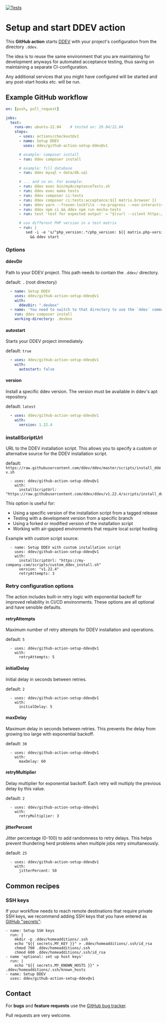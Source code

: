 [![Tests](https://github.com/ddev/github-action-setup-ddev/workflows/tests/badge.svg?event=push)](https://github.com/ddev/github-action-setup-ddev/actions)

# Setup and start DDEV action

This **GitHub action** starts [DDEV](https://github.com/drud/ddev/) with your project's configuration from the directory `.ddev`.

The idea is to reuse the same environment that you are maintaining for development anyways for automated acceptance testing, thus saving on maintaining a separate CI-configuration.

Any additional services that you might have configured will be started and any post-start hooks etc. will be run.

## Example GitHub workflow

```yaml
on: [push, pull_request]

jobs:
  test:
    runs-on: ubuntu-22.04    # tested on: 20.04/22.04
    steps:
      - uses: actions/checkout@v1
      - name: Setup DDEV
        uses: ddev/github-action-setup-ddev@v1

      # example: composer install
      - run: ddev composer install

      # example: fill database
      - run: ddev mysql < data/db.sql

      # ... and so on. For example:
      - run: ddev exec bin/myAcceptanceTests.sh
      - run: ddev exec make tests
      - run: ddev composer ci:tests
      - run: ddev composer ci:tests:acceptance:${{ matrix.browser }}
      - run: ddev yarn --frozen-lockfile --no-progress --non-interactive && ddev yarn mocha-tests
      - run: ddev npm ci && ddev npm run mocha-tests
      - run: test 'test for expected output' = "$(curl --silent https://my-ddev-project.ddev.site)"

      # use different PHP version in a test matrix
      - run: |
         sed -i -e 's/^php_version:.*/php_version: ${{ matrix.php-version }}/g' .ddev/config.yaml \
           && ddev start
```

### Options

#### ddevDir

Path to your DDEV project. This path needs to contain the `.ddev/` directory.

default: `.` (root directory)

```yaml
  - name: Setup DDEV
    uses: ddev/github-action-setup-ddev@v1
    with:
      ddevDir: ".devbox"
  - name: 'You need to switch to that directory to use the `ddev` command'
    run: ddev composer install
    working-directory: .devbox
```

#### autostart

Starts your DDEV project immediately.

default: `true`

```yaml
  - uses: ddev/github-action-setup-ddev@v1
    with:
      autostart: false
```

#### version

Install a specific ddev version. The version must be available in ddev's apt repository.

default: `latest`

```yaml
  - uses: ddev/github-action-setup-ddev@v1
    with:
      version: 1.22.4
```

### installScriptUrl

URL to the DDEV installation script. This allows you to specify a custom or alternative source for the DDEV installation script.

default: `https://raw.githubusercontent.com/ddev/ddev/master/scripts/install_ddev.sh`

```
  - uses: ddev/github-action-setup-ddev@v1
    with:
      installScriptUrl: "https://raw.githubusercontent.com/ddev/ddev/v1.22.4/scripts/install_ddev.sh"
```

This option is useful for:
- Using a specific version of the installation script from a tagged release
- Testing with a development version from a specific branch
- Using a forked or modified version of the installation script
- Working with air-gapped environments that require local script hosting

Example with custom script source:

```
  - name: Setup DDEV with custom installation script
    uses: ddev/github-action-setup-ddev@v1
    with:
      installScriptUrl: "https://my-company.com/scripts/custom_ddev_install.sh"
      version: "v1.22.4"
      retryAttempts: 3
```

### Retry configuration options

The action includes built-in retry logic with exponential backoff for improved reliability in CI/CD environments. These options are all optional and have sensible defaults.

#### retryAttempts

Maximum number of retry attempts for DDEV installation and operations.

default: `5`

```
  - uses: ddev/github-action-setup-ddev@v1
    with:
      retryAttempts: 5
```

#### initialDelay

Initial delay in seconds between retries.

default: `2`

```
  - uses: ddev/github-action-setup-ddev@v1
    with:
      initialDelay: 5
```

#### maxDelay

Maximum delay in seconds between retries. This prevents the delay from growing too large with exponential backoff.

default: `30`

```
  - uses: ddev/github-action-setup-ddev@v1
    with:
      maxDelay: 60
```

#### retryMultiplier

Delay multiplier for exponential backoff. Each retry will multiply the previous delay by this value.

default: `2`

```
  - uses: ddev/github-action-setup-ddev@v1
    with:
      retryMultiplier: 3
```

#### jitterPercent

Jitter percentage (0-100) to add randomness to retry delays. This helps prevent thundering herd problems when multiple jobs retry simultaneously.

default: `25`

```
  - uses: ddev/github-action-setup-ddev@v1
    with:
      jitterPercent: 50
```

## Common recipes

### SSH keys

If your workflow needs to reach remote destinations that require private SSH keys,
we recommend adding SSH keys that you have entered as [GitHub "secrets"](https://docs.github.com/en/actions/security-guides/encrypted-secrets):

```
- name: Setup SSH keys
  run: |
    mkdir -p .ddev/homeadditions/.ssh
    echo "${{ secrets.MY_KEY }}" > .ddev/homeadditions/.ssh/id_rsa
    chmod 700 .ddev/homeadditions/.ssh
    chmod 600 .ddev/homeadditions/.ssh/id_rsa
- name 'optional: set up host keys'
  run: |
    echo "${{ secrets.MY_KNOWN_HOSTS }}" > .ddev/homeadditions/.ssh/known_hosts
- name: Setup DDEV
  uses: ddev/github-action-setup-ddev@v1
```

## Contact

For **bugs** and **feature requests** use the [GitHub bug tracker](https://github.com/ddev/github-action-setup-ddev/issues).

Pull requests are very welcome.
